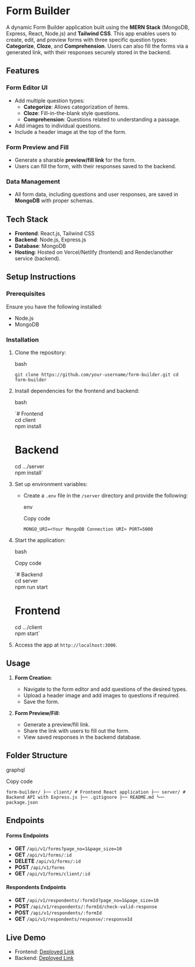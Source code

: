 <!DOCTYPE html>
<html>

<head>
  <meta charset="utf-8">
  <meta name="viewport" content="width=device-width, initial-scale=1.0">

  <link rel="stylesheet" href="https://stackedit.io/style.css" />
</head>

<body class="stackedit">
  <div class="stackedit__html"><h1 id="form-builder"><strong>Form Builder</strong></h1>
<p>A dynamic Form Builder application built using the <strong>MERN Stack</strong> (MongoDB, Express, React, Node.js) and <strong>Tailwind CSS</strong>. This app enables users to create, edit, and preview forms with three specific question types: <strong>Categorize</strong>, <strong>Cloze</strong>, and <strong>Comprehension</strong>. Users can also fill the forms via a generated link, with their responses securely stored in the backend.</p>
<h2 id="features"><strong>Features</strong></h2>
<h3 id="form-editor-ui"><strong>Form Editor UI</strong></h3>
<ul>
<li>Add multiple question types:
<ul>
<li><strong>Categorize</strong>: Allows categorization of items.</li>
<li><strong>Cloze</strong>: Fill-in-the-blank style questions.</li>
<li><strong>Comprehension</strong>: Questions related to understanding a passage.</li>
</ul>
</li>
<li>Add images to individual questions.</li>
<li>Include a header image at the top of the form.</li>
</ul>
<h3 id="form-preview-and-fill"><strong>Form Preview and Fill</strong></h3>
<ul>
<li>Generate a sharable <strong>preview/fill link</strong> for the form.</li>
<li>Users can fill the form, with their responses saved to the backend.</li>
</ul>
<h3 id="data-management"><strong>Data Management</strong></h3>
<ul>
<li>All form data, including questions and user responses, are saved in <strong>MongoDB</strong> with proper schemas.</li>
</ul>
<h2 id="tech-stack"><strong>Tech Stack</strong></h2>
<ul>
<li><strong>Frontend</strong>: React.js, Tailwind CSS</li>
<li><strong>Backend</strong>: Node.js, Express.js</li>
<li><strong>Database</strong>: MongoDB</li>
<li><strong>Hosting</strong>: Hosted on Vercel/Netlify (frontend) and Render/another service (backend).</li>
</ul>
<h2 id="setup-instructions"><strong>Setup Instructions</strong></h2>
<h3 id="prerequisites"><strong>Prerequisites</strong></h3>
<p>Ensure you have the following installed:</p>
<ul>
<li>Node.js</li>
<li>MongoDB</li>
</ul>
<h3 id="installation"><strong>Installation</strong></h3>
<ol>
<li>
<p>Clone the repository:</p>
<p>bash</p>
<p><code>git clone https://github.com/your-username/form-builder.git cd form-builder</code></p>
</li>
<li>
<p>Install dependencies for the frontend and backend:</p>
<p>bash</p>
<p>`# Frontend<br>
cd client<br>
npm install</p>
<h1 id="backend">Backend</h1>
<p>cd …/server<br>
npm install`</p>
</li>
<li>
<p>Set up environment variables:</p>
<ul>
<li>
<p>Create a <code>.env</code> file in the <code>/server</code> directory and provide the following:</p>
<p>env</p>
<p>Copy code</p>
<p><code>MONGO_URI=&lt;Your MongoDB Connection URI&gt; PORT=5000</code></p>
</li>
</ul>
</li>
<li>
<p>Start the application:</p>
<p>bash</p>
<p>Copy code</p>
<p>`# Backend<br>
cd server<br>
npm run start</p>
<h1 id="frontend">Frontend</h1>
<p>cd …/client<br>
npm start`</p>
</li>
<li>
<p>Access the app at <code>http://localhost:3000</code>.</p>
</li>
</ol>
<h2 id="usage"><strong>Usage</strong></h2>
<ol>
<li>
<p><strong>Form Creation</strong>:</p>
<ul>
<li>Navigate to the form editor and add questions of the desired types.</li>
<li>Upload a header image and add images to questions if required.</li>
<li>Save the form.</li>
</ul>
</li>
<li>
<p><strong>Form Preview/Fill</strong>:</p>
<ul>
<li>Generate a preview/fill link.</li>
<li>Share the link with users to fill out the form.</li>
<li>View saved responses in the backend database.</li>
</ul>
</li>
</ol>
<h2 id="folder-structure"><strong>Folder Structure</strong></h2>
<p>graphql</p>
<p>Copy code</p>
<p><code>form-builder/ ├── client/ # Frontend React application ├── server/ # Backend API with Express.js ├── .gitignore ├── README.md └── package.json</code></p>
<h2 id="endpoints"><strong>Endpoints</strong></h2>
<h4 id="forms-endpoints"><strong>Forms Endpoints</strong></h4>
<ul>
<li><strong>GET</strong> <code>/api/v1/forms?page_no=1&amp;page_size=10</code></li>
<li><strong>GET</strong> <code>/api/v1/forms/:id</code></li>
<li><strong>DELETE</strong> <code>/api/v1/forms/:id</code></li>
<li><strong>POST</strong> <code>/api/v1/forms</code></li>
<li><strong>GET</strong> <code>/api/v1/forms/client/:id</code></li>
</ul>
<h4 id="respondents-endpoints"><strong>Respondents Endpoints</strong></h4>
<ul>
<li><strong>GET</strong> <code>/api/v1/respondents/:formId?page_no=1&amp;page_size=10</code></li>
<li><strong>POST</strong> <code>/api/v1/respondents/:formId/check-valid-response</code></li>
<li><strong>POST</strong> <code>/api/v1/respondents/:formId</code></li>
<li><strong>GET</strong> <code>/api/v1/respondents/response/:responseId</code></li>
</ul>
<h2 id="live-demo"><strong>Live Demo</strong></h2>
<ul>
<li>Frontend: <a href="https://categoryformbuilder.netlify.app">Deployed Link</a></li>
<li>Backend: <a href="https://formbuilderbackend-n00t.onrender.com">Deployed Link</a></li>
</ul>
</div>
</body>

</html>
